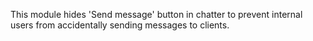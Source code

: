 This module hides 'Send message' button in chatter to prevent internal
users from accidentally sending messages to clients.
